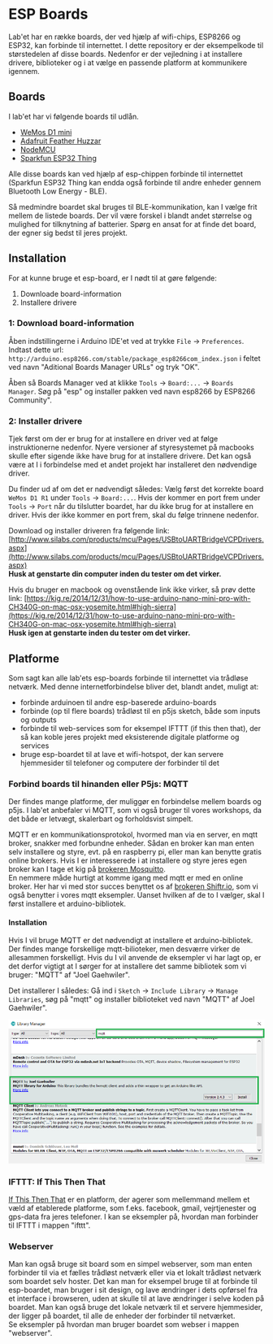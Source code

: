 # ESP Boards
Lab'et har en række boards, der ved hjælp af wifi-chips, ESP8266 og ESP32, kan forbinde til internettet. I dette repository er der eksempelkode til størstedelen af disse boards. Nedenfor er der vejledning i at installere drivere, biblioteker og i at vælge en passende platform at kommunikere igennem.

## Boards
I lab'et har vi følgende boards til udlån.

* [WeMos D1 mini](https://wiki.wemos.cc/products:d1:d1_mini#technical_specs)
* [Adafruit Feather Huzzar](https://learn.adafruit.com/adafruit-feather-huzzah-esp8266/overview)
* [NodeMCU](http://www.nodemcu.com/index_en.html)
* [Sparkfun ESP32 Thing](https://learn.sparkfun.com/tutorials/esp32-thing-hookup-guide)

Alle disse boards kan ved hjælp af esp-chippen forbinde til internettet (Sparkfun ESP32 Thing kan endda også forbinde til andre enheder gennem Bluetooth Low Energy - BLE).

Så medmindre boardet skal bruges til BLE-kommunikation, kan I vælge frit mellem de listede boards. Der vil være forskel i blandt andet størrelse og mulighed for tilknytning af batterier. Spørg en ansat for at finde det board, der egner sig bedst til jeres projekt.

## Installation
For at kunne bruge et esp-board, er I nødt til at gøre følgende:
1. Downloade board-information
2. Installere drivere

### 1: Download board-information  
Åben indstillingerne i Arduino IDE'et ved at trykke ```File``` -> ```Preferences```. Indtast dette url: ```http://arduino.esp8266.com/stable/package_esp8266com_index.json``` i feltet ved navn "Aditional Boards Manager URLs" og tryk "OK".

Åben så Boards Manager ved at klikke ```Tools``` -> ```Board:...``` -> ```Boards Manager```. Søg på "esp" og installer pakken ved navn esp8266 by ESP8266 Community".

### 2: Installer drivere  
Tjek først om der er brug for at installere en driver ved at følge instruktionerne nedenfor. Nyere versioner af styresystemet på macbooks skulle efter sigende ikke have brug for at installere drivere. Det kan også være at I i forbindelse med et andet projekt har installeret den nødvendige driver.

Du finder ud af om det er nødvendigt således: Vælg først det korrekte board ```WeMos D1 R1``` under ```Tools``` -> ```Board:...```. Hvis der kommer en port frem under ```Tools``` -> ```Port``` når du tilslutter boardet, har du ikke brug for at installere en driver. Hvis der ikke kommer en port frem, skal du følge trinnene nedenfor.

Download og installer driveren fra følgende link: [http://www.silabs.com/products/mcu/Pages/USBtoUARTBridgeVCPDrivers.aspx](http://www.silabs.com/products/mcu/Pages/USBtoUARTBridgeVCPDrivers.aspx)  
**Husk at genstarte din computer inden du tester om det virker.**

Hvis du bruger en macbook og ovenstående link ikke virker, så prøv dette link: [https://kig.re/2014/12/31/how-to-use-arduino-nano-mini-pro-with-CH340G-on-mac-osx-yosemite.html#high-sierra](https://kig.re/2014/12/31/how-to-use-arduino-nano-mini-pro-with-CH340G-on-mac-osx-yosemite.html#high-sierra)  
**Husk igen at genstarte inden du tester om det virker.**


## Platforme
Som sagt kan alle lab'ets esp-boards forbinde til internettet via trådløse netværk. Med denne internetforbindelse bliver det, blandt andet, muligt at:
*  forbinde arduinoen til andre esp-baserede arduino-boards
* forbinde (op til flere boards) trådløst til en p5js sketch, både som inputs og outputs
* forbinde til web-services som for eksempel IFTTT (if this then that), der så kan koble jeres projekt med eksisterende digitale platforme og services
* bruge esp-boardet til at lave et wifi-hotspot, der kan servere hjemmesider til telefoner og computere der forbinder til det

### Forbind boards til hinanden eller P5js: MQTT
Der findes mange platforme, der muliggør en forbindelse mellem boards og p5js. I lab'et anbefaler vi MQTT, som vi også bruger til vores workshops, da det både er letvægt, skalerbart og forholdsvist simpelt.

MQTT er en kommunikationsprotokol, hvormed man via en server, en mqtt broker, snakker med forbundne enheder. Sådan en broker kan man enten selv installere og styre, evt. på en raspberry pi, eller man kan benytte gratis online brokers.
Hvis I er interesserede i at installere og styre jeres egen broker kan I tage et kig på [brokeren Mosquitto](https://mosquitto.org/).  
En nemmere måde hurtigt at komme igang med mqtt er med en online broker. Her har vi med stor succes benyttet os af [brokeren Shiftr.io](https://shiftr.io/), som vi også benytter i vores mqtt eksempler.
Uanset hvilken af de to I vælger, skal I først installere et arduino-bibliotek.

#### Installation
Hvis I vil bruge MQTT er det nødvendigt at installere et arduino-bibliotek. Der findes mange forskellige mqtt-bilioteker, men desværre virker de allesammen forskelligt. Hvis du I vil anvende de eksempler vi har lagt op, er det derfor vigtigt at I sørger for at installere det samme bibliotek som vi bruger: "MQTT" af "Joel Gaehwiler".

Det installerer I således:
Gå ind i ```Sketch``` -> ```Include Library``` -> ```Manage Libraries```, søg på "mqtt" og installer biblioteket ved navn "MQTT" af Joel Gaehwiler".

![billede af korrekt mqtt bibliotek](./assets/mqtt-bibliotek.png "Det korrekte mqtt bibliotek")


### IFTTT: If This Then That
[If This Then That](https://ifttt.com/) er en platform, der agerer som mellemmand mellem et væld af etablerede platforme, som f.eks. facebook, gmail, vejrtjenester og gps-data fra jeres telefoner.
I kan se eksempler på, hvordan man forbinder til IFTTT i mappen "ifttt".  

### Webserver
Man kan også bruge sit board som en simpel webserver, som man enten forbinder til via et fælles trådløst netværk eller via et lokalt trådløst netværk som boardet selv hoster.
Det kan man for eksempel bruge til at forbinde til esp-boardet, man bruger i sit design, og lave ændringer i dets opførsel fra et interface i browseren, uden at skulle til at lave ændringer i selve koden på boardet.
Man kan også bruge det lokale netværk til et servere hjemmesider, der ligger på boardet, til alle de enheder der forbinder til netværket.  
Se eksempler på hvordan man bruger boardet som webser i mappen "webserver".
